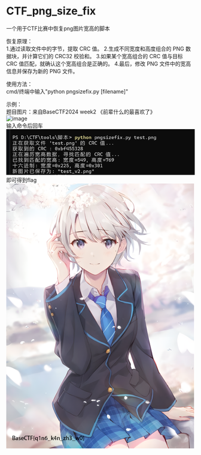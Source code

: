 # CTF_png_size_fix
一个用于CTF比赛中恢复png图片宽高的脚本

恢复原理：
</br>
1.通过读取文件中的字节，提取 CRC 值。
2.生成不同宽度和高度组合的 PNG 数据块，并计算它们的 CRC32 校验和。
3.如果某个宽高组合的 CRC 值与目标 CRC 值匹配，就确认这个宽高组合是正确的。
4.最后，修改 PNG 文件中的宽高信息并保存为新的 PNG 文件。

使用方法：</br>
cmd/终端中输入"python pngsizefix.py [filename]"

示例：<br>
题目图片：来自BaseCTF2024 week2 《前辈什么的最喜欢了》
<br>
![image](images/download.png)
<br>
输入命令后回车<br>
![image](images/com.jpg)
<br>
即可得到flag<br>
![image](images/test_v2.png)
